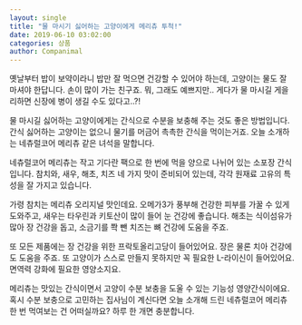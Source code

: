 ```yaml
---
layout: single
title: "물 마시기 싫어하는 고양이에게 메리츄 투척!"
date: 2019-06-10 03:02:00
categories: 상품
author: Companimal
---
```


옛날부터 밥이 보약이라니 밥만 잘 먹으면 건강할 수 있어야 하는데, 고양이는 물도 잘 마셔야 한답니다. 손이 많이 가는 친구죠. 뭐, 그래도 예쁘지만.. 게다가 물 마시길 게을리하면 신장에 병이 생길 수도 있다고..?!

물 마시길 싫어하는 고양이에게는 간식으로 수분을 보충해 주는 것도 좋은 방법입니다. 간식 싫어하는 고양이는 없으니 물기를 머금어 촉촉한 간식을 먹이는거죠. 오늘 소개하는 네츄럴코어 메리츄 같은 녀석을 말합니다.

네츄럴코어 메리츄는 작고 기다란 팩으로 한 번에 먹을 양으로 나뉘어 있는 소포장 간식입니다. 참치와, 새우, 해초, 치즈 네 가지 맛이 준비되어 있는데, 각각 원재료 고유의 특성을 잘 가지고 있습니다.

가령 참치는 메리츄 오리지널 맛인데요. 오메가3가 풍부해 건강한 피부를 가꿀 수 있게 도와주고, 새우는 타우린과 키토산이 많이 들어 눈 건강에 좋습니다. 해초는 식이섬유가 많아 장 건강을 돕고, 소금기를 쫙 뺀 치즈는 뼈 건강에 도움을 주죠.

또 모든 제품에는 장 건강을 위한 프락토올리고당이 들어있어요. 장은 물론 치아 건강에도 도움을 주죠. 또 고양이가 스스로 만들지 못하지만 꼭 필요한 L-라이신이 들어있어요. 면역력 강화에 필요한 영양소지요.

메리츄는 맛있는 간식이면서 고양이 수분 보충을 도울 수 있는 기능성 영양간식이에요. 혹시 수분 보충으로 고민하는 집사님이 계신다면 오늘 소개해 드린 네츄럴코어 메리츄 한 번 먹여보는 건 어떠실까요? 하루 한 개면 충분합니다.
